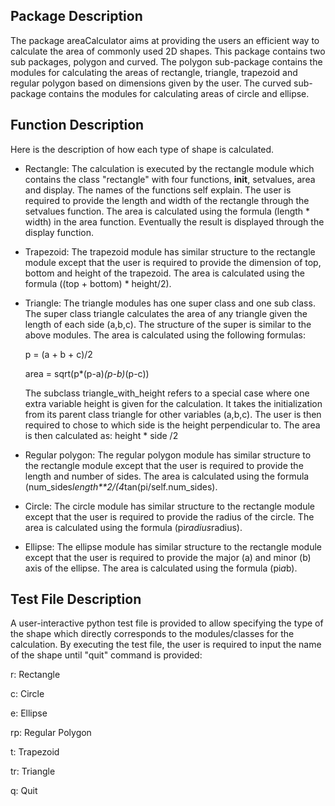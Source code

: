 
## Package Description
The package areaCalculator aims at providing the users an efficient way to calculate the area of commonly used 2D shapes. This package contains two sub packages, polygon and curved. The polygon sub-package contains the modules for calculating the areas of rectangle, triangle, trapezoid and regular polygon based on dimensions given by the user. The curved sub-package contains the modules for calculating areas of circle and ellipse.

## Function Description
Here is the description of how each type of shape is calculated.

- Rectangle:
The calculation is executed by the rectangle module which contains the class "rectangle" with four functions, __init__, setvalues, area and display. The names of the functions self explain. The user is required to provide the length and width of the rectangle through the setvalues function. The area is calculated using the formula (length * width) in the area function. Eventually the result is displayed through the display function.

- Trapezoid:
The trapezoid module has similar structure to the rectangle module except that the user is required to provide the dimension of top, bottom and height of the trapezoid. The area is calculated using the formula ((top + bottom) * height/2).

- Triangle:
The triangle modules has one super class and one sub class. The super class triangle calculates the area of any triangle given the length of each side (a,b,c). The structure of the super is similar to the above modules. The area is calculated using the following formulas:

  p = (a + b + c)/2

  area = sqrt(p*(p-a)*(p-b)*(p-c))

  The subclass triangle_with_height refers to a special case where one extra variable height is given for the calculation. It takes the   initialization from its parent class triangle for other variables (a,b,c). The user is then required to chose to which side is the 
  height perpendicular to. The area is then calculated as: height * side /2

- Regular polygon:
The regular polygon module has similar structure to the rectangle module except that the user is required to provide the length and number of sides. The area is calculated using the formula (num_sides*length**2/(4*tan(pi/self.num_sides).


- Circle:
The circle module has similar structure to the rectangle module except that the user is required to provide the radius of the circle. The area is calculated using the formula (pi*radius*radius).


- Ellipse:
The ellipse module has similar structure to the rectangle module except that the user is required to provide the major (a) and minor (b) axis of the ellipse. The area is calculated using the formula (pi*a*b).


## Test File Description


A user-interactive python test file is provided to allow specifying the type of the shape which directly corresponds to the modules/classes for the calculation. By executing the test file, the user is required to input the name of the shape until "quit" command is provided:

r: Rectangle 

c: Circle 

e: Ellipse 

rp: Regular Polygon 

t: Trapezoid 

tr: Triangle 

q: Quit



